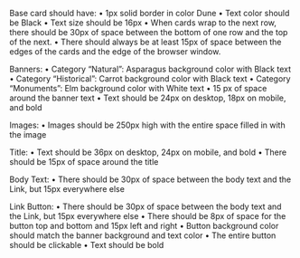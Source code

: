 Base card should have:
•	1px solid border in color Dune
•	Text color should be Black
•	Text size should be 16px
•	When cards wrap to the next row, there should be 30px of space between the bottom of one row and the top of the next.
•	There should always be at least 15px of space between the edges of the cards and the edge of the browser window.


Banners:
•	Category “Natural”: Asparagus background color with Black text
•	Category “Historical”: Carrot background color with Black text
•	Category “Monuments”: Elm background color with White text
•	15 px of space around the banner text
•	Text should be 24px on desktop, 18px on mobile, and bold


Images:
•	Images should be 250px high with the entire space filled in with the image


Title:
•	Text should be 36px on desktop, 24px on mobile, and bold
•	There should be 15px of space around the title


Body Text:
•	There should be 30px of space between the body text and the Link, but 15px everywhere else


Link Button:
•	There should be 30px of space between the body text and the Link, but 15px everywhere else
•	There should be 8px of space for the button top and bottom and 15px left and right
•	Button background color should match the banner background and text color
•	The entire button should be clickable
•	Text should be bold
